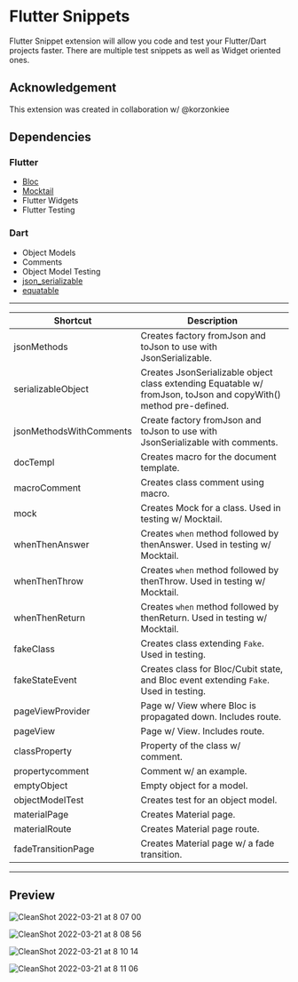 # Flutter Snippets

Flutter Snippet extension will allow you code and test your Flutter/Dart projects faster. There are multiple test snippets as well as Widget oriented ones.

## Acknowledgement

This extension was created in collaboration w/ @korzonkiee

## Dependencies

### Flutter

- [Bloc](https://pub.dev/packages/bloc)
- [Mocktail](https://pub.dev/packages/mocktail)
- Flutter Widgets
- Flutter Testing

### Dart

- Object Models
- Comments
- Object Model Testing
- [json_serializable](https://pub.dev/packages/json_serializable)
- [equatable](https://pub.dev/packages/equatable)

-----

| Shortcut            | Description                                                         |
| ------------------- | ------------------------------------------------------------------- |
| jsonMethods         | Creates factory fromJson and toJson to use with JsonSerializable.
| serializableObject  | Creates JsonSerializable object class extending Equatable w/ fromJson, toJson and copyWith() method pre-defined. |
| jsonMethodsWithComments | Create factory fromJson and toJson to use with JsonSerializable with comments. |
| docTempl            | Creates macro for the document template. |
| macroComment        | Creates class comment using macro. |
| mock                | Creates Mock for a class. Used in testing w/ Mocktail. |
| whenThenAnswer      | Creates `when` method followed by thenAnswer. Used in testing w/ Mocktail. |
| whenThenThrow       | Creates `when` method followed by thenThrow. Used in testing w/ Mocktail. |
| whenThenReturn      | Creates `when` method followed by thenReturn. Used in testing w/ Mocktail. |
| fakeClass           | Creates class extending `Fake`. Used in testing. |
| fakeStateEvent      | Creates class for Bloc/Cubit state, and Bloc event extending `Fake`. Used in testing. |
| pageViewProvider    | Page w/ View where Bloc is propagated down. Includes route. |
| pageView            | Page w/ View. Includes route. |
| classProperty       | Property of the class w/ comment. |
| propertycomment     | Comment w/ an example. |
| emptyObject         | Empty object for a model. |
| objectModelTest     | Creates test for an object model. |
| materialPage        | Creates Material page. |
| materialRoute       | Creates Material page route. |
| fadeTransitionPage  | Creates Material page w/ a fade transition. |

-----

## Preview

![CleanShot 2022-03-21 at 8 07 00](https://user-images.githubusercontent.com/57728399/159345947-e05687e3-084a-401d-b044-bfc9577b5337.gif)

![CleanShot 2022-03-21 at 8 08 56](https://user-images.githubusercontent.com/57728399/159346360-e3d9f675-46c5-4972-971b-1388d3e767b7.gif)

![CleanShot 2022-03-21 at 8 10 14](https://user-images.githubusercontent.com/57728399/159346690-e8830719-39a6-4acb-8458-5628ecdd79b3.gif)

![CleanShot 2022-03-21 at 8 11 06](https://user-images.githubusercontent.com/57728399/159346913-6e868438-023c-4dc6-9519-93e5257e4c2f.gif)
